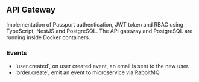 ## API Gateway
Implementation of Passport authentication, JWT token and RBAC using TypeScript, NestJS and PostgreSQL. The API gateway and PostgreSQL are running inside Docker containers.

### Events
- 'user.created', on user created event, an email is sent to the new user.
- 'order.create', emit an event to microservice via RabbitMQ.
